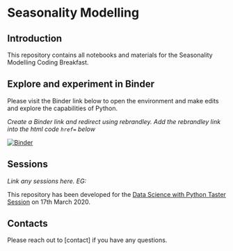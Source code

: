 # Seasonality Modelling

## Introduction

This repository contains all notebooks and materials for the Seasonality Modelling Coding Breakfast.

## Explore and experiment in Binder

Please visit the Binder link below to open the environment and make edits and explore the capabilities of Python.

*Create a Binder link and redirect using rebrandley. Add the rebrandley link into the html code `href=` below*

<a href="REBRANDLEY LINK" Target="_blank">
<img alt="Binder" src="https://mybinder.org/badge_logo.svg">
</a>

## Sessions

*Link any sessions here. EG:*

This repository has been developed for the [Data Science with Python Taster Session](https://pages.xebia.com/data-science-with-python-foundation-webinar?) on 17th March 2020.

## Contacts

Please reach out to [contact] if you have any questions.
